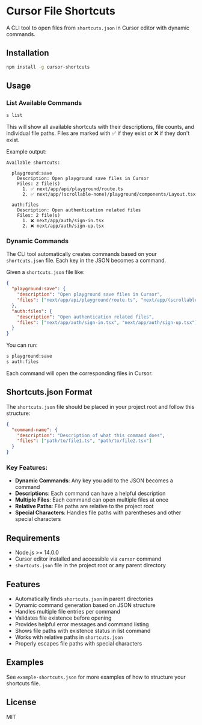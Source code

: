# Cursor File Shortcuts

A CLI tool to open files from `shortcuts.json` in Cursor editor with dynamic commands.

## Installation

```bash
npm install -g cursor-shortcuts
```

## Usage

### List Available Commands

```bash
s list
```

This will show all available shortcuts with their descriptions, file counts, and individual file paths. Files are marked with ✅ if they exist or ❌ if they don't exist.

Example output:

```
Available shortcuts:

  playground:save
    Description: Open playground save files in Cursor
    Files: 2 file(s)
      1. ✅ next/app/api/playground/route.ts
      2. ✅ next/app/(scrollable-none)/playground/components/Layout.tsx

  auth:files
    Description: Open authentication related files
    Files: 2 file(s)
      1. ❌ next/app/auth/sign-in.tsx
      2. ❌ next/app/auth/sign-up.tsx
```

### Dynamic Commands

The CLI tool automatically creates commands based on your `shortcuts.json` file. Each key in the JSON becomes a command.

Given a `shortcuts.json` file like:

```json
{
  "playground:save": {
    "description": "Open playground save files in Cursor",
    "files": ["next/app/api/playground/route.ts", "next/app/(scrollable-none)/playground/components/Layout.tsx"]
  },
  "auth:files": {
    "description": "Open authentication related files",
    "files": ["next/app/auth/sign-in.tsx", "next/app/auth/sign-up.tsx"]
  }
}
```

You can run:

```bash
s playground:save
s auth:files
```

Each command will open the corresponding files in Cursor.

## Shortcuts.json Format

The `shortcuts.json` file should be placed in your project root and follow this structure:

```json
{
  "command-name": {
    "description": "Description of what this command does",
    "files": ["path/to/file1.ts", "path/to/file2.tsx"]
  }
}
```

### Key Features:

- **Dynamic Commands**: Any key you add to the JSON becomes a command
- **Descriptions**: Each command can have a helpful description
- **Multiple Files**: Each command can open multiple files at once
- **Relative Paths**: File paths are relative to the project root
- **Special Characters**: Handles file paths with parentheses and other special characters

## Requirements

- Node.js >= 14.0.0
- Cursor editor installed and accessible via `cursor` command
- `shortcuts.json` file in the project root or any parent directory

## Features

- Automatically finds `shortcuts.json` in parent directories
- Dynamic command generation based on JSON structure
- Handles multiple file entries per command
- Validates file existence before opening
- Provides helpful error messages and command listing
- Shows file paths with existence status in list command
- Works with relative paths in `shortcuts.json`
- Properly escapes file paths with special characters

## Examples

See `example-shortcuts.json` for more examples of how to structure your shortcuts file.

## License

MIT
